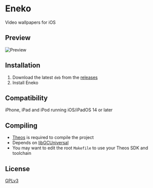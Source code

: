 # Eneko
Video wallpapers for iOS

## Preview
<img src="Preview.png" alt="Preview" />

## Installation
1. Download the latest `deb` from the [releases](https://github.com/Traurige/Eneko/releases)
2. Install Eneko

## Compatibility
iPhone, iPad and iPod running iOS/iPadOS 14 or later

## Compiling
  - [Theos](https://theos.dev/) is required to compile the project
  - Depends on [libGCUniversal](https://github.com/MrGcGamer/LibGcUniversalDocumentation)
  - You may want to edit the root `Makefile` to use your Theos SDK and toolchain

## License
[GPLv3](https://github.com/Traurige/Eneko/blob/main/COPYING)
